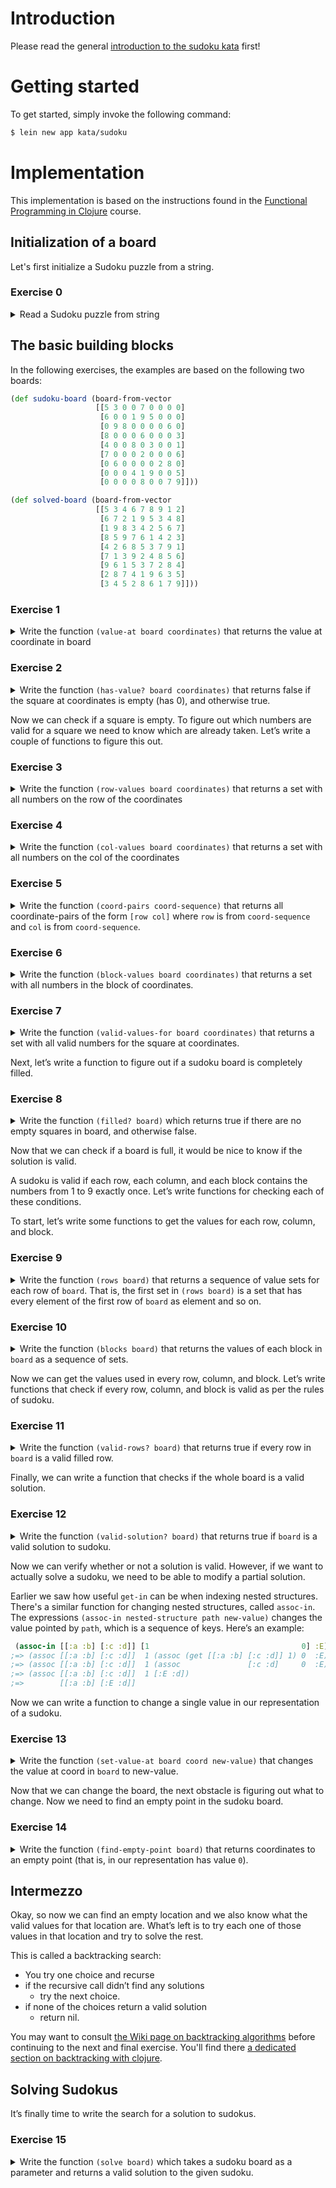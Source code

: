 # Introduction

Please read the general [introduction to the sudoku kata](../README.md) first!

# Getting started

To get started, simply invoke the following command:

```bash
$ lein new app kata/sudoku
```

# Implementation

This implementation is based on the instructions found in the
[Functional Programming in Clojure](http://iloveponies.github.io/120-hour-epic-sax-marathon/sudoku.html) course.

## Initialization of a board

Let's first initialize a Sudoku puzzle from a string.


### Exercise 0

<details>
  <summary>Read a Sudoku puzzle from string</summary>
  
The first exercise is to finish up the implementation of the above specification. 
Note that a value of zero is used to indicate that a value still needs to be found, 
i.e. represents an empty cell in the initial puzzle.

```clojure
(def board-1 ".5..83.17...1..4..3.4..56.8....3...9.9.8245....6....7...9....5...729..861.36.72.4")

(deftest a-board-from-string 
         (is (= [
                 [0 5 0 0 8 3 0 1 7] 
                 [0 0 0 1 0 0 4 0 0] 
                 [3 0 4 0 0 5 6 0 8] 
                 [0 0 0 0 3 0 0 0 9] 
                 [0 9 0 8 2 4 5 0 0] 
                 [0 0 6 0 0 0 0 7 0] 
                 [0 0 9 0 0 0 0 5 0] 
                 [0 0 7 2 9 0 0 8 6] 
                 [1 0 3 6 0 7 2 0 4]] (board-from-string board-1))))
```
</details>


## The basic building blocks

In the following exercises, the examples are based on the following two boards:

```clojure
(def sudoku-board (board-from-vector
                   [[5 3 0 0 7 0 0 0 0]
                    [6 0 0 1 9 5 0 0 0]
                    [0 9 8 0 0 0 0 6 0]
                    [8 0 0 0 6 0 0 0 3]
                    [4 0 0 8 0 3 0 0 1]
                    [7 0 0 0 2 0 0 0 6]
                    [0 6 0 0 0 0 2 8 0]
                    [0 0 0 4 1 9 0 0 5]
                    [0 0 0 0 8 0 0 7 9]]))

(def solved-board (board-from-vector
                   [[5 3 4 6 7 8 9 1 2]
                    [6 7 2 1 9 5 3 4 8]
                    [1 9 8 3 4 2 5 6 7]
                    [8 5 9 7 6 1 4 2 3]
                    [4 2 6 8 5 3 7 9 1]
                    [7 1 3 9 2 4 8 5 6]
                    [9 6 1 5 3 7 2 8 4]
                    [2 8 7 4 1 9 6 3 5]
                    [3 4 5 2 8 6 1 7 9]]))
```

### Exercise 1

<details>
  <summary>
Write the function <code>(value-at board coordinates)</code> that returns the value at coordinate in board
  </summary>

```clojure
(value-at sudoku-board [0 1]) ;=> 3
(value-at sudoku-board [0 0]) ;=> 5
```

Tip: use

```clojure
(get-in [["a" "b"] ["c" "d"]] [0 1])
```
    
</details>

### Exercise 2

<details>
  <summary>
Write the function <code>(has-value? board coordinates)</code> that returns false if the square at coordinates is empty (has 0), and otherwise true.
  </summary>

```clojure
(has-value? sudoku-board [0 0]) ;=> true
(has-value? sudoku-board [0 2]) ;=> false
```
</details>

Now we can check if a square is empty. To figure out which numbers are valid for a square 
we need to know which are already taken. Let’s write a couple of functions to figure this out.

### Exercise 3

<details>
  <summary>
Write the function <code>(row-values board coordinates)</code> that returns a set with all numbers on the row of the coordinates    
  </summary>

Remember that you can use destructing inside the parameter vector to get the row.

```clojure
(row-values sudoku-board [0 2]) ;=> #{0 5 3 7}
(row-values sudoku-board [3 2]) ;=> #{0 8 6 3}
```
</details>

### Exercise 4

<details>
  <summary>
Write the function <code>(col-values board coordinates)</code> that returns a set with all numbers on the col of the coordinates
  </summary>

```clojure
(col-values sudoku-board [0 2]) ;=> #{0 8}
(col-values sudoku-board [4 8]) ;=> #{3 1 6 0 5 9}
```
</details>

### Exercise 5

<details>
  <summary>
Write the function <code>(coord-pairs coord-sequence)</code> that returns all coordinate-pairs of the form <code>[row col]</code> where <code>row</code> is from <code>coord-sequence</code> and <code>col</code> is from <code>coord-sequence</code>.
</summary>
  
```clojure
(coord-pairs [0 1])   ;=> [[0 0] [0 1]
                      ;    [1 0] [1 1]]

(coord-pairs [0 1 2]) ;=> [[0 0] [0 1] [0 2]
                      ;    [1 0] [1 1] [1 2]
                      ;    [2 0] [2 1] [2 2]]
```

Tip: use list comprehensions in Clojure

```clojure
(for [number [1 2 3]]
  (+ number 2))
;=> (3 4 5)
```

Here the name number gets bound to each value of the sequence `[1 2 3]` one by one. For each value, evaluate the body `(+ number 2)` with it and collect the results into a sequence.

But you can give for multiple bindings, and it will go through all combinations:

```clojure
(for [name ["John" "Jane"]
      number [1 2 3]]
  (str name " " number))
;=> ("John 1" "John 2" "John 3" "Jane 1" "Jane 2" "Jane 3")
```
  
</details>

### Exercise 6

<details>
  <summary>
Write the function <code>(block-values board coordinates)</code> that returns a set with all numbers in the block of coordinates.
  </summary>

You might want to write a helper function that returns the coordinates for the top left corner of the block.

```clojure
(block-values sudoku-board [0 2]) ;=> #{0 5 3 6 8 9}
(block-values sudoku-board [4 5]) ;=> #{0 6 8 3 2}    
```
</details>

### Exercise 7

<details>
  <summary>
Write the function <code>(valid-values-for board coordinates)</code> that returns a set with all valid numbers for the square at coordinates.    
  </summary>

If the square at coordinates already has a value, `valid-values` should return the empty set `#{}`.

Remember that we already defined the set all-values.

```clojure
(valid-values-for sudoku-board [0 0]) ;=> #{}
(valid-values-for sudoku-board [0 2]) ;=> #{1 2 4})
```

Tip

The `clojure.set` namespace has some useful functions for working with sets. `(clojure.set/union set1 set2 ...)` returns a set containing all the elements of its arguments:

```clojure
(clojure.set/union #{1 2} #{2 3} #{7}) ;=> #{1 2 3 7}
```

In the project file, `clojure.set` is required with the shorthand set, so you can also just write: 

```clojure
(set/union #{1 2} #{2 3} #{7}) ;=> #{1 2 3 7}
```

Another helpful set operation is `(set/difference set1 set2)`, which returns a set with all elements of set1 except those that are also in set2. Or put another way, removes all elements of set2 from set1:

```clojure
(set/difference #{1 2 3} #{1 3})   ;=> #{2}
(set/difference #{1 2 3} #{2 4 5}) ;=> #{1 3}
```
</details>

Next, let’s write a function to figure out if a sudoku board is completely filled.

### Exercise 8

<details>
<summary>
Write the function <code>(filled? board)</code> which returns true if there are no empty squares in board, and otherwise false.  
</summary>  

It might help to write a helper function that returns all numbers of the board in a sequence.

Remember that `(contains? set element)` can be used to check if `element` is in `set`.

```clojure
(filled? sudoku-board) ;=> false
(filled? solved-board) ;=> true
```
</details>

Now that we can check if a board is full, it would be nice to know if the solution is valid.

A sudoku is valid if each row, each column, and each block contains the numbers from 
1 to 9 exactly once. Let’s write functions for checking each of these conditions.

To start, let’s write some functions to get the values for each row, column, and block.

### Exercise 9

<details>
<summary>
Write the function <code>(rows board)</code> that returns a sequence of value sets for each row of <code>board</code>. That is, the first set in <code>(rows board)</code> is a set that has every element of the first row of <code>board</code> as element and so on.</summary>  

```clojure
(rows sudoku-board) ;=> [#{5 3 0 7}
                    ;    #{6 0 1 9 5}
                    ;    #{0 9 8 6}
                    ;    #{8 0 6 3}
                    ;    #{4 0 8 3 1}
                    ;    #{7 0 2 6}
                    ;    #{0 6 2 8}
                    ;    #{0 4 1 9 5}
                    ;    #{0 8 7 9}]

(rows solved-board) ;=> [#{1 2 3 4 5 6 7 8 9}
                    ;    #{1 2 3 4 5 6 7 8 9}
                    ;    #{1 2 3 4 5 6 7 8 9}
                    ;    #{1 2 3 4 5 6 7 8 9}
                    ;    #{1 2 3 4 5 6 7 8 9}
                    ;    #{1 2 3 4 5 6 7 8 9}
                    ;    #{1 2 3 4 5 6 7 8 9}
                    ;    #{1 2 3 4 5 6 7 8 9}
                    ;    #{1 2 3 4 5 6 7 8 9}]
```

Write the function `(cols board)` that returns the values of each column in `board` as a sequence of sets.

```clojure
(cols sudoku-board) ;=> [#{5 6 0 8 4 7}
                    ;    #{3 0 9 6}
                    ;    #{0 8}
                    ;    #{0 1 8 4}
                    ;    #{7 9 0 6 2 1 8}
                    ;    #{0 5 3 9}
                    ;    #{0 2}
                    ;    #{0 6 8 7}
                    ;    #{0 3 1 6 5 9}]

(cols solved-board) ;=> [#{1 2 3 4 5 6 7 8 9}
                    ;    #{1 2 3 4 5 6 7 8 9}
                    ;    #{1 2 3 4 5 6 7 8 9}
                    ;    #{1 2 3 4 5 6 7 8 9}
                    ;    #{1 2 3 4 5 6 7 8 9}
                    ;    #{1 2 3 4 5 6 7 8 9}
                    ;    #{1 2 3 4 5 6 7 8 9}
                    ;    #{1 2 3 4 5 6 7 8 9}
                    ;    #{1 2 3 4 5 6 7 8 9}]
```
</details>

### Exercise 10

<details>
  <summary>
Write the function <code>(blocks board)</code> that returns the values of each block in <code>board</code> as a sequence of sets.
  </summary>

```clojure
(blocks sudoku-board) ;=> [#{5 3 0 6 9 8}
                      ;    #{0 7 1 9 5}
                      ;    #{0 6}
                      ;    #{8 0 4 7}
                      ;    #{0 6 8 3 2}
                      ;    #{0 3 1 6}
                      ;    #{0 6}
                      ;    #{0 4 1 9 8}
                      ;    #{2 8 0 5 7 9}]

(blocks solved-board) ;=> [#{1 2 3 4 5 6 7 8 9}
                      ;    #{1 2 3 4 5 6 7 8 9}
                      ;    #{1 2 3 4 5 6 7 8 9}
                      ;    #{1 2 3 4 5 6 7 8 9}
                      ;    #{1 2 3 4 5 6 7 8 9}
                      ;    #{1 2 3 4 5 6 7 8 9}
                      ;    #{1 2 3 4 5 6 7 8 9}
                      ;    #{1 2 3 4 5 6 7 8 9}
                      ;    #{1 2 3 4 5 6 7 8 9}])
```
</details>

Now we can get the values used in every row, column, and block. Let’s write functions that check if every 
row, column, and block is valid as per the rules of sudoku.

### Exercise 11

<details>
  <summary>
Write the function <code>(valid-rows? board)</code> that returns true if every row in <code>board</code> is a valid filled row.
  </summary>

```clojure
(valid-rows? solved-board)  ;=> truthy
(valid-rows? invalid-board) ;=> falsey
```

Write the function `(valid-cols? board)` that returns true if every row in `board` is a valid filled column.

```clojure
(valid-cols? solved-board)  ;=> truthy
(valid-cols? invalid-board) ;=> falsey
```

Write the function `(valid-blocks? board)` that returns true if every block in `board` is a valid filled block.

```clojure
(valid-blocks? solved-board)  ;=> truthy
(valid-blocks? invalid-board) ;=> falsey
```
</details>

Finally, we can write a function that checks if the whole board is a valid solution.

### Exercise 12

<details>
  <summary>
Write the function <code>(valid-solution? board)</code> that returns true if <code>board</code> is a valid solution to sudoku.
  </summary>

```clojure
(valid-solution? solved-board)  ;=> truthy
(valid-solution? invalid-board) ;=> falsey)
```
</details>

Now we can verify whether or not a solution is valid. 
However, if we want to actually solve a sudoku, 
we need to be able to modify a partial solution.

Earlier we saw how useful `get-in` can be when indexing nested structures. 
There's a similar function for changing nested structures, 
called `assoc-in`. The expressions
`(assoc-in nested-structure path new-value)` changes the value pointed by `path`, 
which is a sequence of keys. Here’s an example:

```clojure
 (assoc-in [[:a :b] [:c :d]] [1                                  0] :E)
;=> (assoc [[:a :b] [:c :d]]  1 (assoc (get [[:a :b] [:c :d]] 1) 0  :E))
;=> (assoc [[:a :b] [:c :d]]  1 (assoc               [:c :d]     0  :E))
;=> (assoc [[:a :b] [:c :d]]  1 [:E :d])
;=>        [[:a :b] [:E :d]]
```

Now we can write a function to change a single value in our representation of a sudoku.

### Exercise 13

<details>
  <summary>
Write the function <code>(set-value-at board coord new-value)</code> that changes the value at coord in <code>board</code> to new-value.
  </summary>

```clojure
(def before-change
  (board [[5 3 0 0 7 0 0 0 0]
          [6 0 0 1 9 5 0 0 0]
          [0 9 8 0 0 0 0 6 0]
          [8 0 0 0 6 0 0 0 3]
          [4 0 0 8 0 3 0 0 1]
          [7 0 0 0 2 0 0 0 6]
          [0 6 0 0 0 0 2 8 0]
          [0 0 0 4 1 9 0 0 5]
          [0 0 0 0 8 0 0 7 9]]))

(def after-change
  (board [[5 3 0 0 7 0 0 0 0]
          [6 0 0 1 9 5 0 0 0]
          [0 4 8 0 0 0 0 6 0]
          [8 0 0 0 6 0 0 0 3]
          [4 0 0 8 0 3 0 0 1]
          [7 0 0 0 2 0 0 0 6]
          [0 6 0 0 0 0 2 8 0]
          [0 0 0 4 1 9 0 0 5]
          [0 0 0 0 8 0 0 7 9]]))

(set-value-at before-change [2 1] 4)
```
</details>

Now that we can change the board, the next obstacle is figuring out what to change. Now we need to find an empty point in the sudoku board.

### Exercise 14

<details>
  <summary>
Write the function <code>(find-empty-point board)</code> that returns coordinates to an empty point (that is, in our representation has value <code>0</code>).
  </summary>
</details>

## Intermezzo

Okay, so now we can find an empty location and we also know what 
the valid values for that location are. What’s left is to try each one of 
those values in that location and try to solve the rest. 

This is called a backtracking search:
- You try one choice and recurse 
- if the recursive call didn’t find any solutions
  - try the next choice.
- if none of the choices return a valid solution
  -  return nil.

You may want to consult 
[the Wiki page on backtracking algorithms](https://github.com/zhendrikse/tdd/wiki/Coding-Katas#katas-using-backtracking-algorithms)
before continuing to the next and final exercise. You'll find there 
[a dedicated section on backtracking with clojure](https://github.com/zhendrikse/tdd/wiki/Coding-Katas#a-simple-backtracking-example-in-clojure).

## Solving Sudokus

It’s finally time to write the search for a solution to sudokus.

### Exercise 15

<details>
  <summary>
Write the function <code>(solve board)</code> which takes a sudoku board as a parameter and returns a valid solution to the given sudoku.
  </summary>

```clojure
  (solve sudoku-board) => solved-board
```

#### Recap of backtracking:

- check if you are at the end
- if so, is the solution valid?
  - if not, return an empty sequence
  - otherwise, return [solution]
- if not
  - select an empty location
  - try solving with each valid value for that location
</details>
